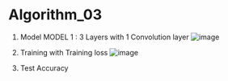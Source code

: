 # Algorithm_03

1. Model
MODEL 1 : 3 Layers with 1 Convolution layer
![image](https://user-images.githubusercontent.com/57697721/173183755-d5b6925d-16d0-417a-a879-5eb8718a2b7e.png)

2. Training with Training loss
![image](https://user-images.githubusercontent.com/57697721/173183833-28c20eb1-afe7-44a3-a17e-b04a4ec09098.png)

3. Test Accuracy
